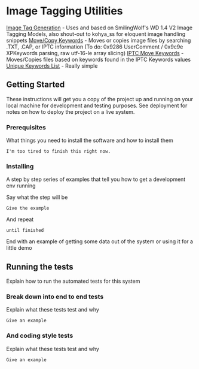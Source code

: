 # Image Tagging Utilities

[Image Tag Generation](https://github.com/Daemon0ps/Dataset_Utilities/blob/main/Image_Tagging/sw_wd_tagger.py) - Uses and based on SmilingWolf's WD 1.4 V2 Image Tagging Models, also shout-out to kohya_ss for eloquent image handling snippets
[Move/Copy Keywords](https://github.com/Daemon0ps/Dataset_Utilities/blob/main/Image_Tagging/keyword_move_copy.py) - Moves or copies image files by searching .TXT, .CAP, or IPTC information (To do: 0x9286 UserComment / 0x9c9e XPKeywords parsing, raw utf-16-le array slicing)
[IPTC Move Keywords](https://github.com/Daemon0ps/Dataset_Utilities/blob/main/Image_Tagging/iptc_move_keywords.py) - Moves/Copies files based on keywords found in the IPTC Keywords values
[Unique Keywords List](https://github.com/Daemon0ps/Dataset_Utilities/blob/main/Image_Tagging/unique_keywords_list.py) - Really simple

## Getting Started

These instructions will get you a copy of the project up and running on your local machine for development and testing purposes. See deployment for notes on how to deploy the project on a live system.

### Prerequisites

What things you need to install the software and how to install them

```
I'm too tired to finish this right now.
```

### Installing

A step by step series of examples that tell you how to get a development env running

Say what the step will be

```
Give the example
```

And repeat

```
until finished
```

End with an example of getting some data out of the system or using it for a little demo

## Running the tests

Explain how to run the automated tests for this system

### Break down into end to end tests

Explain what these tests test and why

```
Give an example
```

### And coding style tests

Explain what these tests test and why

```
Give an example
```


